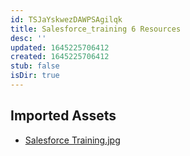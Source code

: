 ```yaml
---
id: TSJaYskwezDAWPSAgilqk
title: Salesforce_training 6 Resources
desc: ''
updated: 1645225706412
created: 1645225706412
stub: false
isDir: true
---
```

## Imported Assets
- [Salesforce Training.jpg](/assets/salesforce-training.jpg)
